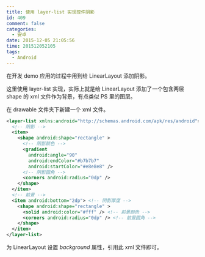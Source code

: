 ```yaml
---
title: 使用 layer-list 实现控件阴影
id: 409
comment: false
categories:
  - 安卓
date: 2015-12-05 21:05:56
time: 201512052105
tags:
  - Android
---
```


在开发 demo 应用的过程中用到给 LinearLayout 添加阴影。

这里使用 layer-list 实现，实际上就是给 LinearLayout 添加了一个包含两层 shape 的 xml 文件作为背景，有点类似 PS 里的图层。
<!--more-->

在 drawable 文件夹下新建一个 xml 文件。

``` xml
<layer-list xmlns:android="http://schemas.android.com/apk/res/android">
  <!-- 阴影 -->
  <item>
    <shape android:shape="rectangle" >
      <!-- 阴影颜色 -->
      <gradient
        android:angle="90"
        android:endColor="#b7b7b7"
        android:startColor="#e8e8e8" />
      <!-- 阴影圆角 -->
      <corners android:radius="0dp" /> 
    </shape>
  </item>
  <!-- 前景 -->
  <item android:bottom="2dp"> <!-- 阴影厚度 -->
    <shape android:shape="rectangle" >
      <solid android:color="#fff" /> <!-- 前景颜色 -->
      <corners android:radius="0dp" /> <!-- 前景圆角 -->
    </shape>
  </item>
</layer-list>
```

为 LinearLayout 设置 _background_ 属性，引用此 xml 文件即可。
